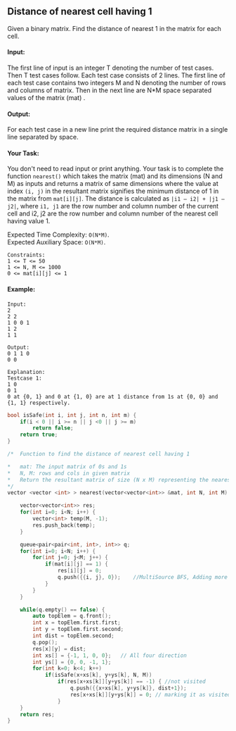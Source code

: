 ## Distance of nearest cell having 1

Given a binary matrix. Find the distance of nearest 1 in the matrix for each cell.

#### Input:

The first line of input is an integer T denoting the number of test cases. Then T test cases follow. Each test case consists of 2 lines. The first line of each test case contains two integers M and N denoting the number of rows and columns of matrix. Then in the next line are N\*M space separated values of the matrix (mat) .

#### Output:

For each test case in a new line print the required distance matrix in a single line separated by space.

#### Your Task:

You don't need to read input or print anything. Your task is to complete the function `nearest()` which takes the matrix (mat) and its dimensions (N and M) as inputs and returns a matrix of same dimensions where the value at index `(i, j)` in the resultant matrix signifies the minimum distance of 1 in the matrix from `mat[i][j]`.
The distance is calculated as `|i1 – i2| + |j1 – j2|`, where `i1, j1` are the row number and column number of the current cell and i2, j2 are the row number and column number of the nearest cell having value 1.

Expected Time Complexity: `O(N*M)`.  
Expected Auxiliary Space: `O(N*M)`.

```
Constraints:
1 <= T <= 50
1 <= N, M <= 1000
0 <= mat[i][j] <= 1
```

#### Example:

```
Input:
2
2 2
1 0 0 1
1 2
1 1

Output:
0 1 1 0
0 0

Explanation:
Testcase 1:
1 0
0 1
0 at {0, 1} and 0 at {1, 0} are at 1 distance from 1s at {0, 0} and {1, 1} respectively.
```

```c++
bool isSafe(int i, int j, int n, int m) {
    if(i < 0 || i >= n || j <0 || j >= m)
        return false;
    return true;
}

/*  Function to find the distance of nearest cell having 1

*   mat: The input matrix of 0s and 1s
*   N, M: rows and cols in given matrix
*   Return the resultant matrix of size (N x M) representing the nearest distance 1 from each cell
*/
vector <vector <int> > nearest(vector<vector<int>> &mat, int N, int M) {

    vector<vector<int>> res;
    for(int i=0; i<N; i++) {
        vector<int> temp(M, -1);
        res.push_back(temp);
    }

    queue<pair<pair<int, int>, int>> q;
    for(int i=0; i<N; i++) {
        for(int j=0; j<M; j++) {
            if(mat[i][j] == 1) {
                res[i][j] = 0;
                q.push({{i, j}, 0});    //MultiSource BFS, Adding more than one source here
            }
        }
    }

    while(q.empty() == false) {
        auto topElem = q.front();
        int x = topElem.first.first;
        int y = topElem.first.second;
        int dist = topElem.second;
        q.pop();
        res[x][y] = dist;
        int xs[] = {-1, 1, 0, 0};   // All four direction
        int ys[] = {0, 0, -1, 1};
        for(int k=0; k<4; k++)
            if(isSafe(x+xs[k], y+ys[k], N, M))
                if(res[x+xs[k]][y+ys[k]] == -1) { //not visited
                    q.push({{x+xs[k], y+ys[k]}, dist+1});
                    res[x+xs[k]][y+ys[k]] = 0; // marking it as visited
                }
    }
    return res;
}
```
